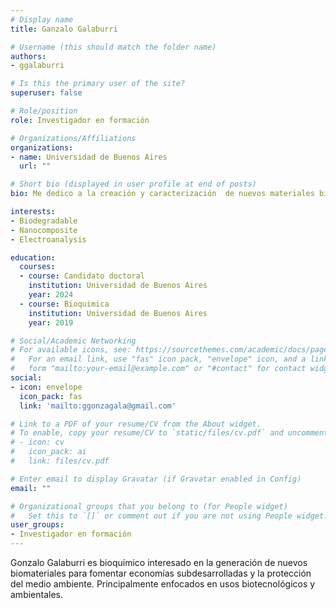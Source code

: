 ```yaml
---
# Display name
title: Ganzalo Galaburri

# Username (this should match the folder name)
authors:
- ggalaburri

# Is this the primary user of the site?
superuser: false

# Role/position
role: Investigador en formación

# Organizations/Affiliations
organizations:
- name: Universidad de Buenos Aires
  url: ""

# Short bio (displayed in user profile at end of posts)
bio: Me dedico a la creación y caracterización  de nuevos materiales biodegradables con aplicaciones comerciales. 

interests:
- Biodegradable
- Nanocomposite
- Electroanalysis

education:
  courses:
  - course: Candidato doctoral
    institution: Universidad de Buenos Aires
    year: 2024
  - course: Bioquimica 
    institution: Universidad de Buenos Aires
    year: 2019

# Social/Academic Networking
# For available icons, see: https://sourcethemes.com/academic/docs/page-builder/#icons
#   For an email link, use "fas" icon pack, "envelope" icon, and a link in the
#   form "mailto:your-email@example.com" or "#contact" for contact widget.
social:
- icon: envelope
  icon_pack: fas
  link: 'mailto:ggonzagala@gmail.com'

# Link to a PDF of your resume/CV from the About widget.
# To enable, copy your resume/CV to `static/files/cv.pdf` and uncomment the lines below.
# - icon: cv
#   icon_pack: ai
#   link: files/cv.pdf

# Enter email to display Gravatar (if Gravatar enabled in Config)
email: ""

# Organizational groups that you belong to (for People widget)
#   Set this to `[]` or comment out if you are not using People widget.
user_groups:
- Investigador en formación
---
```


Gonzalo Galaburri es bioquímico interesado en la generación de nuevos biomateriales para fomentar economías subdesarrolladas y la protección del medio ambiente. Principalmente enfocados en  usos biotecnológicos y ambientales. 
